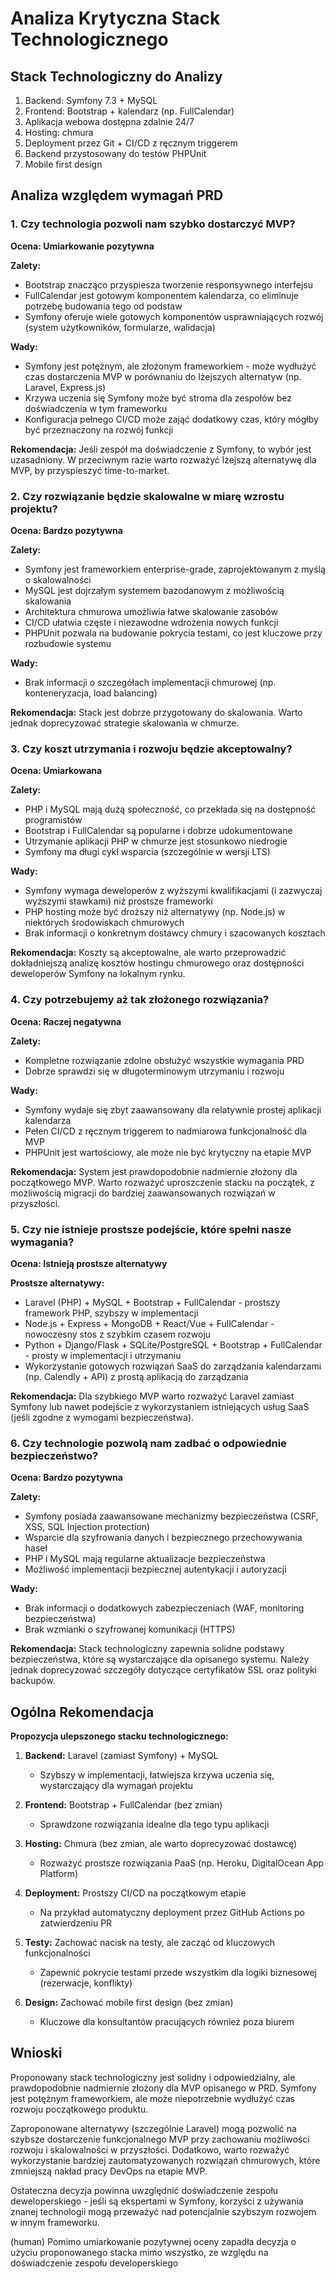 # Analiza Krytyczna Stack Technologicznego

## Stack Technologiczny do Analizy
1. Backend: Symfony 7.3 + MySQL
2. Frontend: Bootstrap + kalendarz (np. FullCalendar)
3. Aplikacja webowa dostępna zdalnie 24/7
4. Hosting: chmura
5. Deployment przez Git + CI/CD z ręcznym triggerem
6. Backend przystosowany do testów PHPUnit
7. Mobile first design

## Analiza względem wymagań PRD

### 1. Czy technologia pozwoli nam szybko dostarczyć MVP?

**Ocena: Umiarkowanie pozytywna**

**Zalety:**
- Bootstrap znacząco przyspiesza tworzenie responsywnego interfejsu
- FullCalendar jest gotowym komponentem kalendarza, co eliminuje potrzebę budowania tego od podstaw
- Symfony oferuje wiele gotowych komponentów usprawniających rozwój (system użytkowników, formularze, walidacja)

**Wady:**
- Symfony jest potężnym, ale złożonym frameworkiem - może wydłużyć czas dostarczenia MVP w porównaniu do lżejszych alternatyw (np. Laravel, Express.js)
- Krzywa uczenia się Symfony może być stroma dla zespołów bez doświadczenia w tym frameworku
- Konfiguracja pełnego CI/CD może zająć dodatkowy czas, który mógłby być przeznaczony na rozwój funkcji

**Rekomendacja:**
Jeśli zespół ma doświadczenie z Symfony, to wybór jest uzasadniony. W przeciwnym razie warto rozważyć lżejszą alternatywę dla MVP, by przyspieszyć time-to-market.

### 2. Czy rozwiązanie będzie skalowalne w miarę wzrostu projektu?

**Ocena: Bardzo pozytywna**

**Zalety:**
- Symfony jest frameworkiem enterprise-grade, zaprojektowanym z myślą o skalowalności
- MySQL jest dojrzałym systemem bazodanowym z możliwością skalowania
- Architektura chmurowa umożliwia łatwe skalowanie zasobów
- CI/CD ułatwia częste i niezawodne wdrożenia nowych funkcji
- PHPUnit pozwala na budowanie pokrycia testami, co jest kluczowe przy rozbudowie systemu

**Wady:**
- Brak informacji o szczegółach implementacji chmurowej (np. konteneryzacja, load balancing)

**Rekomendacja:**
Stack jest dobrze przygotowany do skalowania. Warto jednak doprecyzować strategie skalowania w chmurze.

### 3. Czy koszt utrzymania i rozwoju będzie akceptowalny?

**Ocena: Umiarkowana**

**Zalety:**
- PHP i MySQL mają dużą społeczność, co przekłada się na dostępność programistów
- Bootstrap i FullCalendar są popularne i dobrze udokumentowane
- Utrzymanie aplikacji PHP w chmurze jest stosunkowo niedrogie
- Symfony ma długi cykl wsparcia (szczególnie w wersji LTS)

**Wady:**
- Symfony wymaga deweloperów z wyższymi kwalifikacjami (i zazwyczaj wyższymi stawkami) niż prostsze frameworki
- PHP hosting może być droższy niż alternatywy (np. Node.js) w niektórych środowiskach chmurowych
- Brak informacji o konkretnym dostawcy chmury i szacowanych kosztach

**Rekomendacja:**
Koszty są akceptowalne, ale warto przeprowadzić dokładniejszą analizę kosztów hostingu chmurowego oraz dostępności deweloperów Symfony na lokalnym rynku.

### 4. Czy potrzebujemy aż tak złożonego rozwiązania?

**Ocena: Raczej negatywna**

**Zalety:**
- Kompletne rozwiązanie zdolne obsłużyć wszystkie wymagania PRD
- Dobrze sprawdzi się w długoterminowym utrzymaniu i rozwoju

**Wady:**
- Symfony wydaje się zbyt zaawansowany dla relatywnie prostej aplikacji kalendarza
- Pełen CI/CD z ręcznym triggerem to nadmiarowa funkcjonalność dla MVP
- PHPUnit jest wartościowy, ale może nie być krytyczny na etapie MVP

**Rekomendacja:**
System jest prawdopodobnie nadmiernie złożony dla początkowego MVP. Warto rozważyć uproszczenie stacku na początek, z możliwością migracji do bardziej zaawansowanych rozwiązań w przyszłości.

### 5. Czy nie istnieje prostsze podejście, które spełni nasze wymagania?

**Ocena: Istnieją prostsze alternatywy**

**Prostsze alternatywy:**
- Laravel (PHP) + MySQL + Bootstrap + FullCalendar - prostszy framework PHP, szybszy w implementacji
- Node.js + Express + MongoDB + React/Vue + FullCalendar - nowoczesny stos z szybkim czasem rozwoju
- Python + Django/Flask + SQLite/PostgreSQL + Bootstrap + FullCalendar - prosty w implementacji i utrzymaniu
- Wykorzystanie gotowych rozwiązań SaaS do zarządzania kalendarzami (np. Calendly + API) z prostą aplikacją do zarządzania

**Rekomendacja:**
Dla szybkiego MVP warto rozważyć Laravel zamiast Symfony lub nawet podejście z wykorzystaniem istniejących usług SaaS (jeśli zgodne z wymogami bezpieczeństwa).

### 6. Czy technologie pozwolą nam zadbać o odpowiednie bezpieczeństwo?

**Ocena: Bardzo pozytywna**

**Zalety:**
- Symfony posiada zaawansowane mechanizmy bezpieczeństwa (CSRF, XSS, SQL Injection protection)
- Wsparcie dla szyfrowania danych i bezpiecznego przechowywania haseł
- PHP i MySQL mają regularne aktualizacje bezpieczeństwa
- Możliwość implementacji bezpiecznej autentykacji i autoryzacji

**Wady:**
- Brak informacji o dodatkowych zabezpieczeniach (WAF, monitoring bezpieczeństwa)
- Brak wzmianki o szyfrowanej komunikacji (HTTPS)

**Rekomendacja:**
Stack technologiczny zapewnia solidne podstawy bezpieczeństwa, które są wystarczające dla opisanego systemu. Należy jednak doprecyzować szczegóły dotyczące certyfikatów SSL oraz polityki backupów.

## Ogólna Rekomendacja

**Propozycja ulepszonego stacku technologicznego:**

1. **Backend:** Laravel (zamiast Symfony) + MySQL
    * Szybszy w implementacji, łatwiejsza krzywa uczenia się, wystarczający dla wymagań projektu

2. **Frontend:** Bootstrap + FullCalendar (bez zmian)
    * Sprawdzone rozwiązania idealne dla tego typu aplikacji
    
3. **Hosting:** Chmura (bez zmian, ale warto doprecyzować dostawcę)
    * Rozważyć prostsze rozwiązania PaaS (np. Heroku, DigitalOcean App Platform)

4. **Deployment:** Prostszy CI/CD na początkowym etapie
    * Na przykład automatyczny deployment przez GitHub Actions po zatwierdzeniu PR

5. **Testy:** Zachować nacisk na testy, ale zacząć od kluczowych funkcjonalności
    * Zapewnić pokrycie testami przede wszystkim dla logiki biznesowej (rezerwacje, konflikty)

6. **Design:** Zachować mobile first design (bez zmian)
    * Kluczowe dla konsultantów pracujących również poza biurem

## Wnioski

Proponowany stack technologiczny jest solidny i odpowiedzialny, ale prawdopodobnie nadmiernie złożony dla MVP opisanego w PRD. Symfony jest potężnym frameworkiem, ale może niepotrzebnie wydłużyć czas rozwoju początkowego produktu.

Zaproponowane alternatywy (szczególnie Laravel) mogą pozwolić na szybsze dostarczenie funkcjonalnego MVP przy zachowaniu możliwości rozwoju i skalowalności w przyszłości. Dodatkowo, warto rozważyć wykorzystanie bardziej zautomatyzowanych rozwiązań chmurowych, które zmniejszą nakład pracy DevOps na etapie MVP.

Ostateczna decyzja powinna uwzględnić doświadczenie zespołu deweloperskiego - jeśli są ekspertami w Symfony, korzyści z używania znanej technologii mogą przeważyć nad potencjalnie szybszym rozwojem w innym frameworku.

(human) Pomimo umiarkowanie pozytywnej oceny zapadła decyzja o użyciu proponowanego stacka mimo wszystko, ze względu na 
doświadczenie zespołu developerskiego
